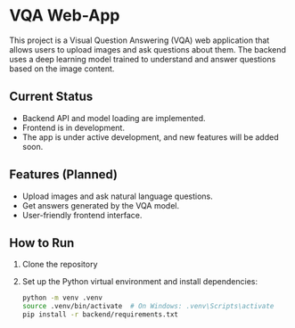 # VQA Web-App

This project is a Visual Question Answering (VQA) web application that allows users to upload images and ask questions about them. The backend uses a deep learning model trained to understand and answer questions based on the image content.

## Current Status

- Backend API and model loading are implemented.
- Frontend is in development.
- The app is under active development, and new features will be added soon.

## Features (Planned)

- Upload images and ask natural language questions.
- Get answers generated by the VQA model.
- User-friendly frontend interface.

## How to Run

1. Clone the repository
2. Set up the Python virtual environment and install dependencies:

   ```bash
   python -m venv .venv
   source .venv/bin/activate  # On Windows: .venv\Scripts\activate
   pip install -r backend/requirements.txt

